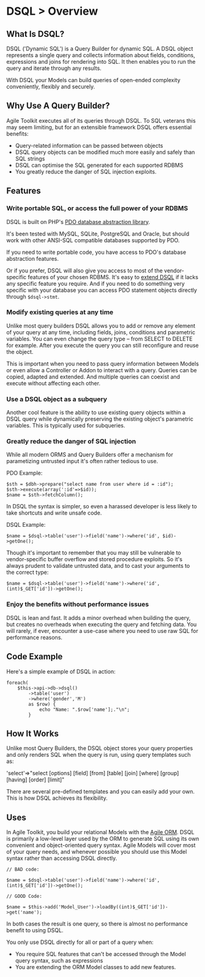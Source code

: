 # DSQL > Overview

## What Is DSQL?

DSQL ('Dynamic SQL') is a Query Builder for dynamic SQL. A DSQL object represents a single query and collects information about fields, conditions, expressions and joins for rendering into SQL. It then enables you to run the query and iterate through any results.

With DSQL your Models can build queries of open-ended complexity conveniently, flexibly and securely.

## Why Use A Query Builder?

Agile Toolkit executes all of its queries through DSQL. To SQL veterans this may seem limiting, but for an extensible framework DSQL offers essential benefits:
	
* Query-related information can be passed between objects
* DSQL query objects can be modified much more easily and safely than SQL strings
* DSQL can optimise the SQL generated for each supported RDBMS
* You greatly reduce the danger of SQL injection exploits.

## Features

### Write portable SQL, or access the full power of your RDBMS

DSQL is built on PHP's [PDO database abstraction library](http://php.net/manual/en/book.pdo.php). 

It's been tested with MySQL, SQLite, PostgreSQL and Oracle, but should work with other ANSI-SQL compatible databases supported by PDO.

If you need to write portable code, you have access to PDO's database abstraction features. 

Or if you prefer, DSQL will also give you access to most of the vendor-specific features of your chosen RDBMS. It's easy to [extend DSQL](/docs/data/dsql/extending) if it lacks any specific feature you require. And if you need to do something very specific with your database you can access PDO statement objects directly through `$dsql->stmt`. 
	
### Modify existing queries at any time

Unlike most query builders DSQL allows you to add or remove any element of your query at any time, including fields, joins, conditions and parametric variables. You can even change the query type &ndash; from SELECT to DELETE for example. After you execute the query you can still reconfigure and reuse the object.

This is important when you need to pass query information between Models or even allow a Controller or Addon to interact with a query. Queries can be copied, adapted and extended. And multiple queries can coexist and execute without affecting each other.

### Use a DSQL object as a subquery

Another cool feature is the ability to use existing query objects within a DSQL query while dynamically preserving the existing object's parametric variables. This is typically used for subqueries.

### Greatly reduce the danger of SQL injection

While all modern ORMS and Query Builders offer a mechanism for parametizing untrusted input it's often rather tedious to use.

PDO Example:
	
	$sth = $dbh->prepare("select name from user where id = :id"); 	
    $sth->execute(array(':id'=>$id));	
	$name = $sth->fetchColumn();

In DSQL the syntax is simpler, so even a harassed developer is less likely to take shortcuts and write unsafe code.

DSQL Example:

	$name = $dsql->table('user')->field('name')->where('id', $id)->getOne();

Though it's important to remember that you may still be vulnerable to vendor-specific buffer overflow and stored procedure exploits. So it's always prudent to validate untrusted data, and to cast your arguments to the correct type:

	$name = $dsql->table('user')->field('name')->where('id', (int)$_GET['id'])->getOne();

### Enjoy the benefits without performance issues

DSQL is lean and fast. It adds a minor overhead when building the query, but creates no overheads when executing the query and fetching data. You will rarely, if ever, encounter a use-case where you need to use raw SQL for performance reasons.

## Code Example

Here's a simple example of DSQL in action:

	foreach(
		$this->api->db->dsql()
			->table('user')
			->where('gender','M')
			as $row) {
				echo "Name: ".$row['name'];."\n";
			}

## How It Works

Unlike most Query Builders, the DSQL object stores your query properties and only renders SQL when the query is run, using query templates such as:

  'select'=>"select [options] [field] [from] [table] [join] [where] [group] [having] [order] [limit]"

There are several pre-defined templates and you can easily add your own. This is how DSQL achieves its flexibility.

## Uses

In Agile Toolkit, you build your relational Models with the [Agile ORM](/docs/data/agile-orm/overview). DSQL is primarily a low-level layer used by the ORM to generate SQL using its own convenient and object-oriented query syntax. Agile Models will cover most of your query needs, and whenever possible you should use this Model syntax rather than accessing DSQL directly. 

	// BAD code:

	$name = $dsql->table('user')->field('name')->where('id',(int)$_GET['id'])->getOne();

	// GOOD Code:

	$name = $this->add('Model_User')->loadBy((int)$_GET['id'])->get('name');

In both cases the result is one query, so there is almost no performance benefit to using DSQL.

You only use DSQL directly for all or part of a query when:

* You require SQL features that can't be accessed through the Model query syntax, such as expressions
* You are extending the ORM Model classes to add new features.
